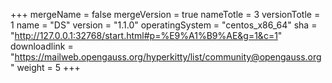 +++
mergeName = false
mergeVersion = true
nameTotle = 3
versionTotle = 1
name = "DS"
version = "1.1.0"
operatingSystem = "centos_x86_64"
sha = "http://127.0.0.1:32768/start.html#p=%E9%A1%B9%AE&g=1&c=1"
downloadlink = "https://mailweb.opengauss.org/hyperkitty/list/community@opengauss.org"
weight =  5
+++